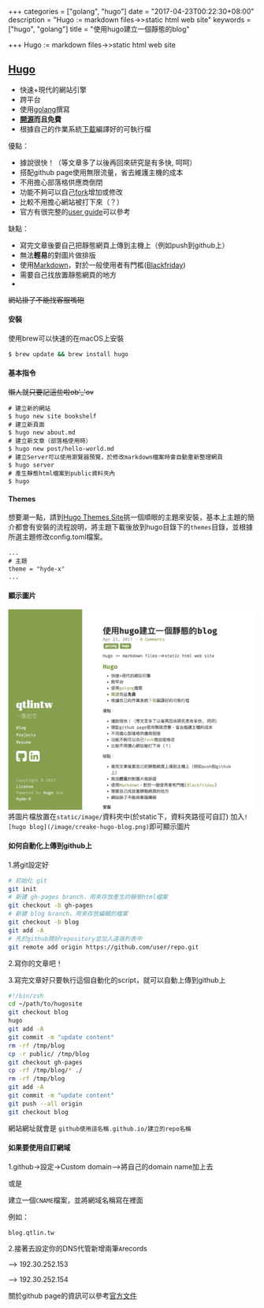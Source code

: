 +++
categories = ["golang", "hugo"]
date = "2017-04-23T00:22:30+08:00"
description = "Hugo := markdown files->>static html web site"
keywords = ["hugo", "golang"]
title = "使用hugo建立一個靜態的blog"

+++
Hugo := markdown files->>static html web site
## <a href="https://gohugo.io" target="_blank">Hugo</a>

- 快速+現代的網站引擎
- 跨平台
- 使用[golang](https://golang.org)撰寫
- **[開源](https://github.com/spf13/hugo)**而且**免費**
- 根據自己的作業系統[下載](https://github.com/spf13/hugo/releases)編譯好的可執行檔

優點：

- 據說很快！（等文章多了以後再回來研究是有多快, 呵呵）
- 搭配github page使用無限流量，省去維護主機的成本
- 不用擔心部落格供應商倒閉
- 功能不夠可以自己[fork](https://git-scm.com/book/zh-tw/v2/GitHub-參與一個專案)增加或修改
- 比較不用擔心網站被打下來（？）
- 官方有很完整的[user guide](https://gohugo.io/overview/quickstart/)可以參考

缺點：

- 寫完文章後要自己把靜態網頁上傳到主機上（例如push到github上）
- 無法**輕易**的對圖片做排版
- 使用[Markdown](http://markdown.tw)，對於一般使用者有門檻([Blackfriday](https://github.com/russross/blackfriday))
- 需要自己找放置靜態網頁的地方
- 
~~網站掛了不能找客服嘴砲~~

#### 安裝
使用brew可以快速的在macOS上安裝
```bash
$ brew update && brew install hugo
```
#### 基本指令
~~懶人就只要記這些啦ob'_'ov~~
```
# 建立新的網站
$ hugo new site bookshelf 
# 建立新頁面
$ hugo new about.md
# 建立新文章（部落格使用時）
$ hugo new post/hello-world.md 
# 建立Server可以使用瀏覽器預覽，於修改markdown檔案時會自動重新整理網頁
$ hugo server  
# 產生靜態html檔案到public資料夾內
$ hugo  
```
#### Themes
想要潮一點，請到[Hugo Themes Site](https://themes.gohugo.io)挑一個順眼的主題來安裝，基本上主題的簡介都會有安裝的流程說明，將主題下載後放到hugo目錄下的`themes`目錄，並根據所選主題修改config.toml檔案。
```
...
# 主題
theme = "hyde-x"
...
```

#### 顯示圖片
![hugo blog](/image/creake-hugo-blog.png)
將圖片檔放置在`static/image/`資料夾中(於static下，資料夾路徑可自訂)
加入`![hugo blog](/image/creake-hugo-blog.png)`即可顯示圖片

#### 如何自動化上傳到github上

1.將git設定好
```bash
# 初始化 git
git init
# 新建 gh-pages branch，用來存放產生的靜態html檔案
git checkout -b gh-pages
# 新建 blog branch，用來存放編輯的檔案
git checkout -b blog
git add -A
# 先於github開好repository並加入遠端列表中
git remote add origin https://github.com/user/repo.git
```

2.寫你的文章吧！

3.寫完文章好只要執行這個自動化的script，就可以自動上傳到github上

```bash
#!/bin/zsh
cd ~/path/to/hugosite
git checkout blog
hugo
git add -A
git commit -m "update content"
rm -rf /tmp/blog
cp -r public/ /tmp/blog
git checkout gh-pages
cp -rf /tmp/blog/* ./
rm -rf /tmp/blog
git add -A
git commit -m "update content"
git push --all origin
git checkout blog
```

網站網址就會是 `github使用這名稱.github.io/建立的repo名稱`

#### 如果要使用自訂網域
1.github->設定->Custom domain-->將自己的domain name加上去

或是

建立一個`CNAME`檔案，並將網域名稱寫在裡面

例如：
```
blog.qtlin.tw
```

2.接著去設定你的DNS代管新增兩筆`A`records

--> 192.30.252.153

--> 192.30.252.154

關於github page的資訊可以參考[官方文件](https://help.github.com/categories/customizing-github-pages/)